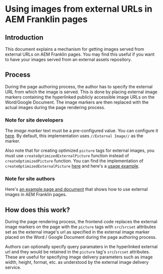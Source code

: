 # Using images from external URLs in AEM Franklin pages

## Introduction
This document explains a mechanism for getting images served from external URLs on AEM Franklin pages. You may find this useful if you want to have your images served from an external assets repository.

## Process
During the page authoring process, the author has to specify the external URL from which the image is served. This is done by placing external image markers containing the hyperlinked publicly accessible image URLs on the Word/Google Document. The image markers are then replaced with the actual images during the page rendering process.

### Note for site developers
The *image marker* text must be a pre-configured value. You can configure it [here](https://github.com/hlxsites/franklin-assets-selector/blob/b97d5617197780777ce14d1d5a0acf191a61b50a/scripts/scripts.js#L138). By default, this implementation uses `//External Image//` as the marker.

Also note that for creating optimized `picture` tags for external images, you must use `createOptimizedExternalPicture` function instead of `createOptimizedPicture` function. You can find the implementation of `createOptimizedExternalPicture` [here](https://github.com/hlxsites/franklin-assets-selector/blob/b97d5617197780777ce14d1d5a0acf191a61b50a/scripts/scripts.js#L88-L128) and here's a [usage example](https://github.com/hlxsites/franklin-assets-selector/blob/b97d5617197780777ce14d1d5a0acf191a61b50a/blocks/cards/cards.js#L15).


### Note for site authors
Here's [an example page and document](https://ext-images--franklin-assets-selector--hlxsites.hlx.page/external-images-example?view-doc-source=true) that shows how to use external images in AEM Franklin pages.

## How does this work?
During the page rendering process, the frontend code replaces the external image markers on the page with the `picture` tags with `src`/`srcset` attributes set as the external image's url as specified in the external image marker placed on the Word / Google Document during the page authoring process.

Authors can optionally specify query paramaters in the hyperlinked external url and they would be retained in the `picture` tag's `src`/`srcset` attributes. These are useful for specifying image delivery parameters such as image width, height, format, etc. as understood by the external image delivery service.
